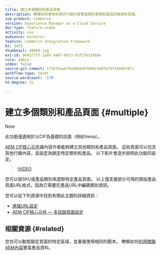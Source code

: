 ```yaml
---
title: 建立多個類別和產品頁面
description: 瞭解如何使用目標式行銷內容豐富類別登陸和產品詳細資料頁面。
sub-product: Commerce
version: Experience Manager as a Cloud Service
doc-type: feature-video
activity: use
audience: marketer
feature: Commerce Integration Framework
kt: 3455
thumbnail: 28969.jpg
exl-id: 06417775-1a0b-4487-86f3-83f2fe12458e
role: Admin
index: false
source-git-commit: 173b70aa6f9ad848d0f80923407bf07540987071
workflow-type: tm+mt
source-wordcount: '178'
ht-degree: 1%

---
```


# 建立多個類別和產品頁面 {#multiple}

>[!NOTE]
>
> 此功能僅適用於以CIF為基礎的店面（例如Venia）。

[AEM CIF核心元件](https://github.com/adobe/aem-core-cif-components)讓內容作者能夠建立其他類別和產品頁面。 這些頁面可以包含其他行銷內容，並設定為鎖定特定類別和產品。 以下影片會逐步說明此功能的設定。

>[!VIDEO](https://video.tv.adobe.com/v/28969/?quality=12)

您可以按SKU或產品類別來選取特定產品頁面。 以上僅支援部分可用的預設產品頁面URL格式，因為它需要在產品URL中編碼類別資訊。

您可以從下列資源中找到有關此主題的詳細資訊：

- [進階URL設定](../configuring/advanced-url-configuration.md)
- [AEM CIF核心元件 — 多目錄頁面設定](https://github.com/adobe/aem-core-cif-components/wiki/configuration#multi-catalog-page-template-configuration)

## 相關資源 {#related}

您也可以動態鎖定頁面的特定區域，並重複使用相同的範本。 瞭解如何[利用關聯AEM內容](./enrich-product-associated-content.md)豐富產品資料。
